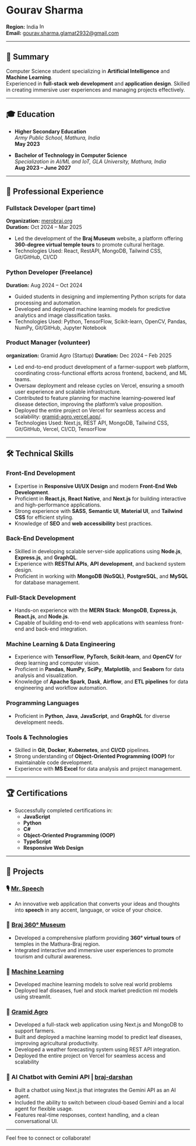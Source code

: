 # Gourav Sharma  
**Region:** India <img src="https://upload.wikimedia.org/wikipedia/en/4/41/Flag_of_India.svg" alt="Indian Flag" width="20" height="15">  
**Email:** gourav.sharma.glamat2932@gmail.com  

---

## 🎯 Summary  
Computer Science student specializing in **Artificial Intelligence** and **Machine Learning**.  
Experienced in **full-stack web development** and **application design**.
Skilled in creating immersive user experiences and managing projects effectively.  

---

## 🎓 Education  
- **Higher Secondary Education**  
  *Army Public School, Mathura, India*  
  **May 2023**

- **Bachelor of Technology in Computer Science**  
  *Specialization in AI/ML and IoT, GLA University, Mathura, India*  
  **Aug 2023 – June 2027**

---

## 💼 Professional Experience  

### Fullstack Developer (part time)
**Organization:** [merobraj.org](http://www.merobraj.org)  
**Duration:** Oct 2024 – Mar 2025 
- Led the development of the **Braj Museum** website, a platform offering **360-degree virtual temple tours** to promote cultural heritage.  
- Technologies Used: React, RestAPI, MongoDB, Tailwind CSS, Git/GitHub, CI/CD

### Python Developer (Freelance)
**Duration:** Aug 2024 – Oct 2024  
-  Guided students in designing and implementing Python scripts for data processing and automation.
-  Developed and deployed machine learning models for predictive analytics and image classification tasks.
-  Technologies Used: Python, TensorFlow, Scikit-learn, OpenCV, Pandas, NumPy, Git/GitHub, Jupyter Notebook

###  Product Manager (volunteer)
**organization:** Gramid Agro (Startup)
**Duration:** Dec 2024 – Feb 2025
- Led end-to-end product development of a farmer-support web platform, coordinating cross-functional efforts across frontend, backend, and ML teams.
- Oversaw deployment and release cycles on Vercel, ensuring a smooth user experience and scalable infrastructure.
- Contributed to feature planning for machine learning–powered leaf disease detection, improving the platform’s value proposition.
- Deployed the entire project on Vercel for seamless access and scalability: [gramid-agro.vercel.app/](https://gramid-agro.vercel.app/).
- Technologies Used: Next.js, REST API, MongoDB, Tailwind CSS, Git/GitHub, Vercel, CI/CD, TensorFlow
---

## 🛠 Technical Skills  

### Front-End Development  
- Expertise in **Responsive UI/UX Design** and modern **Front-End Web Development**.  
- Proficient in **React.js**, **React Native**, and **Next.js** for building interactive and high-performance applications.  
- Strong experience with **SASS**, **Semantic UI**, **Material UI**, and **Tailwind CSS** for efficient styling.  
- Knowledge of **SEO** and **web accessibility** best practices.  

### Back-End Development  
- Skilled in developing scalable server-side applications using **Node.js**, **Express.js**, and **GraphQL**.  
- Experience with **RESTful APIs**, **API development**, and backend system design.  
- Proficient in working with **MongoDB (NoSQL)**, **PostgreSQL**, and **MySQL** for database management.  

### Full-Stack Development  
- Hands-on experience with the **MERN Stack**: **MongoDB**, **Express.js**, **React.js**, and **Node.js**.  
- Capable of building end-to-end web applications with seamless front-end and back-end integration.  

### Machine Learning & Data Engineering  
- Experience with **TensorFlow**, **PyTorch**, **Scikit-learn**, and **OpenCV** for deep learning and computer vision.  
- Proficient in **Pandas**, **NumPy**, **SciPy**, **Matplotlib**, and **Seaborn** for data analysis and visualization.  
- Knowledge of **Apache Spark**, **Dask**, **Airflow**, and **ETL pipelines** for data engineering and workflow automation.  

### Programming Languages  
- Proficient in **Python**, **Java**, **JavaScript**, and **GraphQL** for diverse development needs.  

### Tools & Technologies  
- Skilled in **Git**, **Docker**, **Kubernetes**, and **CI/CD** pipelines.  
- Strong understanding of **Object-Oriented Programming (OOP)** for maintainable code development.  
- Experience with **MS Excel** for data analysis and project management.  
 


---

## 🏆 Certifications  
- Successfully completed certifications in:  
  - **JavaScript**  
  - **Python**  
  - **C#**  
  - **Object-Oriented Programming (OOP)**  
  - **TypeScript**  
  - **Responsive Web Design**  

---

## 🌟 Projects  

### 🎙 [Mr. Speech](https://gouravsharmamrspeechapp.netlify.app)
- An innovative web application that converts your ideas and thoughts into **speech** in any accent, language, or voice of your choice.  

### 💖 [Braj 360° Museum](http://www.merobraj.org)  
- Developed a comprehensive platform providing **360° virtual tours** of temples in the Mathura-Braj region.  
- Integrated interactive and immersive user experiences to promote tourism and cultural awareness.  

### 🤖 [Machine Learning]()
- Developed machine learning models to solve real world problems
- Deployed leaf diseases, fuel and stock market prediction ml models using streamlit.

### 🌾 [Gramid Agro](https://gramid-agro.vercel.app/)
- Developed a full-stack web application using Next.js and MongoDB to support farmers.
- Built and deployed a machine learning model to predict leaf diseases, improving agricultural productivity.
- Developed a weather forecasting system using REST API integration.
- Deployed the entire project on Vercel for seamless access and scalability

### 💬 AI Chatbot with Gemini API | [braj-darshan](https://braj-darshan.vercel.app/) 
- Built a chatbot using Next.js that integrates the Gemini API as an AI agent.  
- Included the ability to switch between cloud-based Gemini and a local agent for flexible usage.  
- Features real-time responses, context handling, and a clean conversational UI.
---

Feel free to connect or collaborate!  
